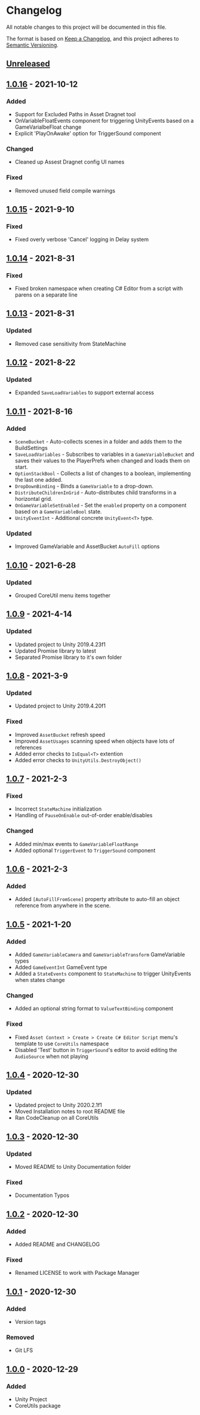 # Changelog
All notable changes to this project will be documented in this file.

The format is based on [Keep a Changelog](https://keepachangelog.com/en/1.0.0/),
and this project adheres to [Semantic Versioning](https://semver.org/spec/v2.0.0.html).

## [Unreleased]

## [1.0.16] - 2021-10-12

### Added
- Support for Excluded Paths in Asset Dragnet tool
- OnVariableFloatEvents component for triggering UnityEvents based on a GameVarialbeFloat change
- Explicit 'PlayOnAwake' option for TriggerSound component

### Changed
- Cleaned up Assest Dragnet config UI names

### Fixed
- Removed unused field compile warnings


## [1.0.15] - 2021-9-10

### Fixed
- Fixed overly verbose 'Cancel' logging in Delay system

## [1.0.14] - 2021-8-31

### Fixed
- Fixed broken namespace when creating C# Editor from a script with parens on a separate line

## [1.0.13] - 2021-8-31

### Updated
- Removed case sensitivity from StateMachine

## [1.0.12] - 2021-8-22

### Updated
- Expanded `SaveLoadVariables` to support external access

## [1.0.11] - 2021-8-16

### Added
- `SceneBucket` - Auto-collects scenes in a folder and adds them to the BuildSettings
- `SaveLoadVariables` - Subscribes to variables in a `GameVariableBucket` and saves their values to the PlayerPrefs when changed and loads them on start.
- `OptionStackBool` - Collects a list of changes to a boolean, implementing the last one added.
- `DropDownBinding` - Binds a `GameVariable` to a drop-down.
- `DistributeChildrenInGrid` - Auto-distributes child transforms in a horizontal grid.
- `OnGameVariableSetEnabled` - Set the `enabled` property on a component based on a `GameVariableBool` state.
- `UnityEventInt` - Additional concrete `UnityEvent<T>` type.

### Updated
- Improved GameVariable and AssetBucket `AutoFill` options

## [1.0.10] - 2021-6-28

### Updated
- Grouped CoreUtil menu items together

## [1.0.9] - 2021-4-14

### Updated
- Updated project to Unity 2019.4.23f1
- Updated Promise library to latest
- Separated Promise library to it's own folder


## [1.0.8] - 2021-3-9

### Updated
- Updated project to Unity 2019.4.20f1

### Fixed
- Improved `AssetBucket` refresh speed
- Improved `AssetUsages` scanning speed when objects have lots of references
- Added error checks to `IsEqual<T>` extention
- Added error checks to `UnityUtils.DestroyObject()`


## [1.0.7] - 2021-2-3

### Fixed
- Incorrect `StateMachine` initialization
- Handling of `PauseOnEnable` out-of-order enable/disables

### Changed
- Added min/max events to `GameVariableFloatRange`
- Added optional `TriggerEvent` to `TriggerSound` component


## [1.0.6] - 2021-2-3

### Added
- Added `[AutoFillFromScene]` property attribute to auto-fill an object reference from anywhere in the scene.


## [1.0.5] - 2021-1-20

### Added
- Added `GameVariableCamera` and `GameVariableTransform` GameVariable types
- Added `GameEventInt` GameEvent type
- Added a `StateEvents` component to `StateMachine` to trigger UnityEvents when states change

### Changed
- Added an optional string format to `ValueTextBinding` component

### Fixed
- Fixed `Asset Context > Create > Create C# Editor Script` menu's template to use `CoreUtils` namespace
- Disabled 'Test' button in `TriggerSound`'s editor to avoid editing the `AudioSource` when not playing


## [1.0.4] - 2020-12-30

### Updated
- Updated project to Unity 2020.2.1f1
- Moved Installation notes to root README file
- Ran CodeCleanup on all CoreUtils


## [1.0.3] - 2020-12-30

### Updated

- Moved README to Unity Documentation folder

### Fixed

- Documentation Typos


## [1.0.2] - 2020-12-30

### Added
- Added README and CHANGELOG

### Fixed
- Renamed LICENSE to work with Package Manager


## [1.0.1] - 2020-12-30

### Added
- Version tags

### Removed
- Git LFS


## [1.0.0] - 2020-12-29
### Added
- Unity Project
- CoreUtils package


[Unreleased]: https://github.com/fantabulous-tech/coreutils/compare/v1.0.16...HEAD
[1.0.16]: https://github.com/fantabulous-tech/coreutils/compare/v1.0.15...v1.0.16
[1.0.15]: https://github.com/fantabulous-tech/coreutils/compare/v1.0.14...v1.0.15
[1.0.14]: https://github.com/fantabulous-tech/coreutils/compare/v1.0.13...v1.0.14
[1.0.13]: https://github.com/fantabulous-tech/coreutils/compare/v1.0.12...v1.0.13
[1.0.13]: https://github.com/fantabulous-tech/coreutils/compare/v1.0.12...v1.0.13
[1.0.12]: https://github.com/fantabulous-tech/coreutils/compare/v1.0.11...v1.0.12
[1.0.11]: https://github.com/fantabulous-tech/coreutils/compare/v1.0.10...v1.0.11
[1.0.10]: https://github.com/fantabulous-tech/coreutils/compare/v1.0.9...v1.0.10
[1.0.9]: https://github.com/fantabulous-tech/coreutils/compare/v1.0.8...v1.0.9
[1.0.8]: https://github.com/fantabulous-tech/coreutils/compare/v1.0.7...v1.0.8
[1.0.7]: https://github.com/fantabulous-tech/coreutils/compare/v1.0.6...v1.0.7
[1.0.6]: https://github.com/fantabulous-tech/coreutils/compare/v1.0.5...v1.0.6
[1.0.5]: https://github.com/fantabulous-tech/coreutils/compare/v1.0.4...v1.0.5
[1.0.4]: https://github.com/fantabulous-tech/coreutils/compare/v1.0.3...v1.0.4
[1.0.3]: https://github.com/fantabulous-tech/coreutils/compare/v1.0.2...v1.0.3
[1.0.2]: https://github.com/fantabulous-tech/coreutils/compare/v1.0.1...v1.0.2
[1.0.1]: https://github.com/fantabulous-tech/coreutils/compare/v1.0.0...v1.0.1
[1.0.0]: https://github.com/fantabulous-tech/coreutils/releases/tag/v1.0.0